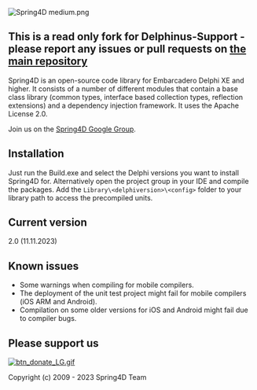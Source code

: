 ![Spring4D medium.png](https://bitbucket.org/repo/jxX7Lj/images/3496466100-Spring4D%20medium.png)


This is a read only fork for Delphinus-Support - please report any issues or pull requests on [the main repository](https://bitbucket.org/sglienke/spring4d)
------------------------------------------------------------------------------------------------------------------------------------------------------------


Spring4D is an open-source code library for Embarcadero Delphi XE and higher.
It consists of a number of different modules that contain a base class library (common types, interface based collection types, reflection extensions) and a dependency injection framework. It uses the Apache License 2.0.

Join us on the [Spring4D Google Group](https://groups.google.com/forum/#!forum/spring4d).

Installation
------------
Just run the Build.exe and select the Delphi versions you want to install Spring4D for.
Alternatively open the project group in your IDE and compile the packages. Add the `Library\<delphiversion>\<config>` folder to your library path to access the precompiled units.

Current version
---------------
2.0 (11.11.2023)

Known issues
------------
* Some warnings when compiling for mobile compilers.
* The deployment of the unit test project might fail for mobile compilers (iOS ARM and Android).
* Compilation on some older versions for iOS and Android might fail due to compiler bugs.

Please support us
-----------------
[![btn_donate_LG.gif](https://bitbucket.org/repo/jxX7Lj/images/1283204942-btn_donate_LG.gif)](https://www.paypal.com/cgi-bin/webscr?cmd=_s-xclick&hosted_button_id=KG4H9QT3MSDN8)


Copyright (c) 2009 - 2023 Spring4D Team

